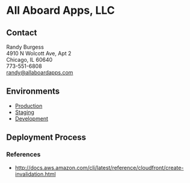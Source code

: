# All Aboard Apps, LLC

## Contact

Randy Burgess  
4910 N Wolcott Ave, Apt 2  
Chicago, IL 60640  
773-551-6808  
randy@allaboardapps.com

## Environments

* [Production](https://d32s2bthsevqle.cloudfront.net)
* [Staging](https://d2ee0oicinpx9e.cloudfront.net)
* [Development](http://localhost:3000)

## Deployment Process

### References

* http://docs.aws.amazon.com/cli/latest/reference/cloudfront/create-invalidation.html
